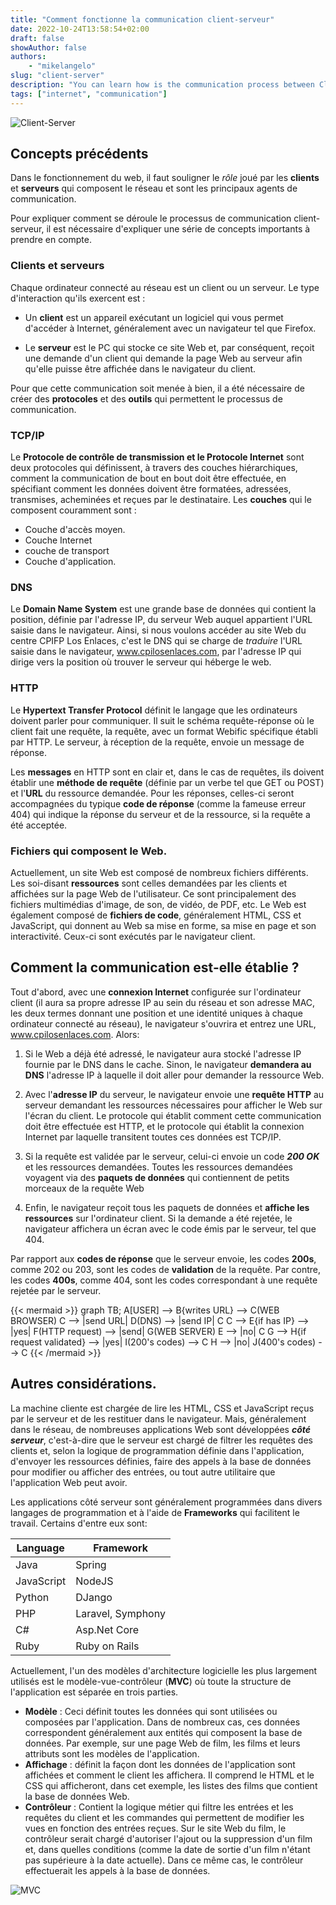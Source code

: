 ```yaml
---
title: "Comment fonctionne la communication client-serveur"
date: 2022-10-24T13:58:54+02:00
draft: false
showAuthor: false
authors: 
    - "mikelangelo"
slug: "client-server"
description: "You can learn how is the communication process between Client and Server"
tags: ["internet", "communication"]
---
```


![Client-Server](https://i.imgur.com/Nu8FU.png)

## Concepts précédents

Dans le fonctionnement du web, il faut souligner le *rôle* joué par les **clients** et **serveurs** qui composent le réseau et sont les principaux agents de communication.

Pour expliquer comment se déroule le processus de communication client-serveur, il est nécessaire d'expliquer une série de concepts importants à prendre en compte.

### Clients et serveurs

Chaque ordinateur connecté au réseau est un client ou un serveur. Le type d'interaction qu'ils exercent est :

* Un **client** est un appareil exécutant un logiciel qui vous permet d'accéder à Internet, généralement avec un navigateur tel que Firefox.

* Le **serveur** est le PC qui stocke ce site Web et, par conséquent, reçoit une demande d'un client qui demande la page Web au serveur afin qu'elle puisse être affichée dans le navigateur du client.

Pour que cette communication soit menée à bien, il a été nécessaire de créer des **protocoles** et des **outils** qui permettent le processus de communication.

### TCP/IP

Le **Protocole de contrôle de transmission et le Protocole Internet** sont deux protocoles qui définissent, à travers des couches hiérarchiques, comment la communication de bout en bout doit être effectuée, en spécifiant comment les données doivent être formatées, adressées, transmises, acheminées et reçues par le destinataire. Les **couches** qui le composent couramment sont :

* Couche d'accès moyen.
* Couche Internet
* couche de transport
* Couche d'application.

### DNS

Le **Domain Name System** est une grande base de données qui contient la position, définie par l'adresse IP, du serveur Web auquel appartient l'URL saisie dans le navigateur.
Ainsi, si nous voulons accéder au site Web du centre CPIFP Los Enlaces, c'est le DNS qui se charge de *traduire* l'URL saisie dans le navigateur, www.cpilosenlaces.com, par l'adresse IP qui dirige vers la position où trouver le serveur qui héberge le web.

### HTTP

Le **Hypertext Transfer Protocol** définit le langage que les ordinateurs doivent parler pour communiquer. Il suit le schéma requête-réponse où le client fait une requête, la requête, avec un format Webific spécifique établi par HTTP. Le serveur, à réception de la requête, envoie un message de réponse.

Les **messages** en HTTP sont en clair et, dans le cas de requêtes, ils doivent établir une **méthode de requête** (définie par un verbe tel que GET ou POST) et l'**URL** du ressource demandée. Pour les réponses, celles-ci seront accompagnées du typique **code de réponse** (comme la fameuse erreur 404) qui indique la réponse du serveur et de la ressource, si la requête a été acceptée.

### Fichiers qui composent le Web.

Actuellement, un site Web est composé de nombreux fichiers différents. Les soi-disant **ressources** sont celles demandées par les clients et affichées sur la page Web de l'utilisateur. Ce sont principalement des fichiers multimédias d'image, de son, de vidéo, de PDF, etc.
Le Web est également composé de **fichiers de code**, généralement HTML, CSS et JavaScript, qui donnent au Web sa mise en forme, sa mise en page et son interactivité. Ceux-ci sont exécutés par le navigateur client.

## Comment la communication est-elle établie ?

Tout d'abord, avec une **connexion Internet** configurée sur l'ordinateur client (il aura sa propre adresse IP au sein du réseau et son adresse MAC, les deux termes donnant une position et une identité uniques à chaque ordinateur connecté au réseau), le navigateur s'ouvrira et entrez une URL, www.cpilosenlaces.com. Alors:

1. Si le Web a déjà été adressé, le navigateur aura stocké l'adresse IP fournie par le DNS dans le cache. Sinon, le navigateur **demandera au DNS** l'adresse IP à laquelle il doit aller pour demander la ressource Web.

2. Avec l'**adresse IP** du serveur, le navigateur envoie une **requête HTTP** au serveur demandant les ressources nécessaires pour afficher le Web sur l'écran du client. Le protocole qui établit comment cette communication doit être effectuée est HTTP, et le protocole qui établit la connexion Internet par laquelle transitent toutes ces données est TCP/IP.

3. Si la requête est validée par le serveur, celui-ci envoie un code ***200 OK*** et les ressources demandées. Toutes les ressources demandées voyagent via des **paquets de données** qui contiennent de petits morceaux de la requête Web
4. Enfin, le navigateur reçoit tous les paquets de données et **affiche les ressources** sur l'ordinateur client. Si la demande a été rejetée, le navigateur affichera un écran avec le code émis par le serveur, tel que 404.

Par rapport aux **codes de réponse** que le serveur envoie, les codes **200s**, comme 202 ou 203, sont les codes de **validation** de la requête. Par contre, les codes **400s**, comme 404, sont les codes correspondant à une requête rejetée par le serveur.

{{< mermaid >}}
graph TB;
A[USER] --> B{writes URL} --> C(WEB BROWSER)
C --> |send URL| D(DNS) --> |send IP| C
C --> E{if has IP} --> |yes| F(HTTP request) --> |send| G(WEB SERVER) 
E --> |no| C
G --> H{if request validated} --> |yes| I(200's codes) --> C
H --> |no| J(400's codes) --> C
{{< /mermaid >}}

## Autres considérations.

La machine cliente est chargée de lire les HTML, CSS et JavaScript reçus par le serveur et de les restituer dans le navigateur. Mais, généralement dans le réseau, de nombreuses applications Web sont développées ***côté serveur***, c'est-à-dire que le serveur est chargé de filtrer les requêtes des clients et, selon la logique de programmation définie dans l'application, d'envoyer les ressources définies, faire des appels à la base de données pour modifier ou afficher des entrées, ou tout autre utilitaire que l'application Web peut avoir.

Les applications côté serveur sont généralement programmées dans divers langages de programmation et à l'aide de **Frameworks** qui facilitent le travail. Certains d'entre eux sont:

| Language      | Framework     |
| ----------    | ----------    |
| Java          | Spring        |
| JavaScript    | NodeJS        |
| Python        | DJango        |
| PHP           | Laravel, Symphony |
| C#            | Asp.Net Core  |
| Ruby          | Ruby on Rails |

Actuellement, l'un des modèles d'architecture logicielle les plus largement utilisés est le modèle-vue-contrôleur (**MVC**) où toute la structure de l'application est séparée en trois parties.

* **Modèle** : Ceci définit toutes les données qui sont utilisées ou composées par l'application. Dans de nombreux cas, ces données correspondent généralement aux entités qui composent la base de données. Par exemple, sur une page Web de film, les films et leurs attributs sont les modèles de l'application.
* **Affichage** : définit la façon dont les données de l'application sont affichées et comment le client les affichera. Il comprend le HTML et le CSS qui afficheront, dans cet exemple, les listes des films que contient la base de données Web.
* **Contrôleur** : Contient la logique métier qui filtre les entrées et les requêtes du client et les commandes qui permettent de modifier les vues en fonction des entrées reçues. Sur le site Web du film, le contrôleur serait chargé d'autoriser l'ajout ou la suppression d'un film et, dans quelles conditions (comme la date de sortie d'un film n'étant pas supérieure à la date actuelle). Dans ce même cas, le contrôleur effectuerait les appels à la base de données.

![MVC](https://www.freecodecamp.org/espanol/news/content/images/size/w1600/2021/06/MVC3.png)


